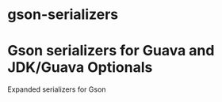gson-serializers
================

Gson serializers for Guava and JDK/Guava Optionals
=======
Expanded serializers for Gson

